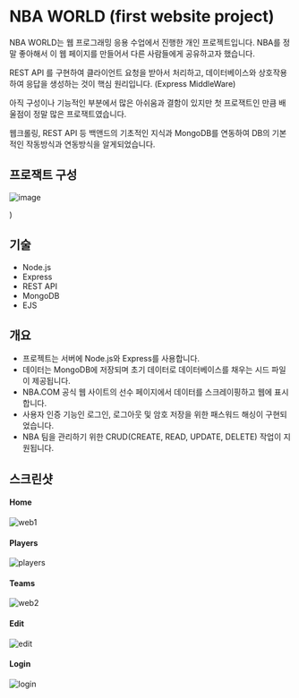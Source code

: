 # NBA WORLD (first website project) 

NBA WORLD는 웹 프로그래밍 응용 수업에서 진행한 개인 프로젝트입니다. NBA를 정말 좋아해서 이 웹 페이지를 만들어서 다른 사람들에게 공유하고자 했습니다.

REST API 를 구현하여 클라이언트 요청을 받아서 처리하고, 데이터베이스와 상호작용하여 응답을 생성하는 것이 핵심 원리입니다. (Express MiddleWare)

아직 구성이나 기능적인 부분에서 많은 아쉬움과 결함이 있지만 첫 프로잭트인 만큼 배울점이 정말 많은 프로잭트였습니다.

웹크롤링, REST API 등 백앤드의 기초적인 지식과 MongoDB를 연동하여 DB의 기본적인 작동방식과 연동방식을 알게되었습니다.


## 프로잭트 구성

![image](https://github.com/ensookim/NBAwebsite/assets/110519907/1cb8b872-ef67-49d7-969a-865800bfbb6c)

)

## 기술
- Node.js
- Express
- REST API
- MongoDB
- EJS

## 개요

- 프로젝트는 서버에 Node.js와 Express를 사용합니다.
- 데이터는 MongoDB에 저장되며 초기 데이터로 데이터베이스를 채우는 시드 파일이 제공됩니다.
- NBA.COM 공식 웹 사이트의 선수 페이지에서 데이터를 스크레이핑하고 웹에 표시합니다.
- 사용자 인증 기능인 로그인, 로그아웃 및 암호 저장을 위한 패스워드 해싱이 구현되었습니다.
- NBA 팀을 관리하기 위한 CRUD(CREATE, READ, UPDATE, DELETE) 작업이 지원됩니다.


## 스크린샷
#### Home 

![web1](https://github.com/ensookim/NBAwebsite/assets/110519907/11f1636b-e318-44ae-aec1-6024f38da6b1)


#### Players

![players](https://github.com/ensookim/NBAwebsite/assets/110519907/673f85cb-67f3-4eba-b7fb-61fc20b1cfaa)


#### Teams

![web2](https://github.com/ensookim/NBAwebsite/assets/110519907/03062243-b7ba-477d-a678-84f4ce6be550)


#### Edit

![edit](https://github.com/ensookim/NBAwebsite/assets/110519907/0ecba99e-9386-4561-b65c-206b7f83296c)


#### Login

![login](https://github.com/ensookim/NBAwebsite/assets/110519907/81213d5d-7b07-4f7e-8c38-7adbf94c3554)





